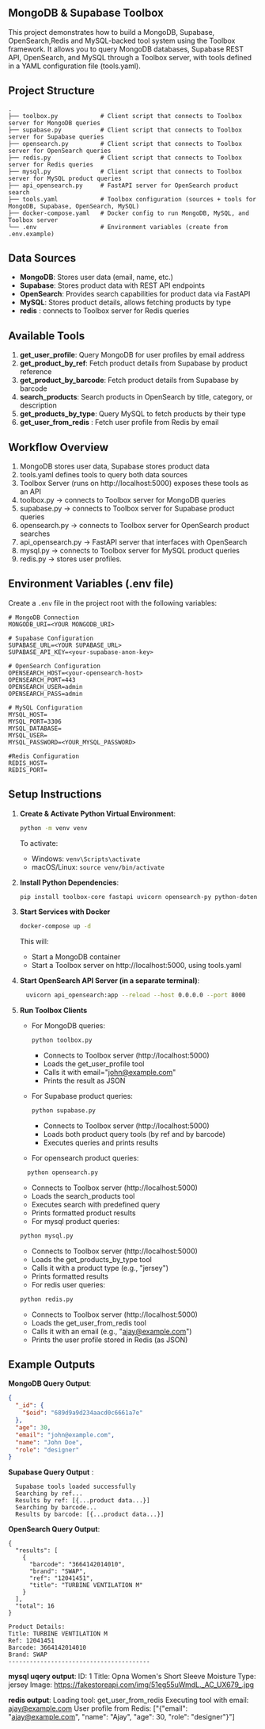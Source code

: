 ## MongoDB & Supabase Toolbox
This project demonstrates how to build a MongoDB, Supabase, OpenSearch,Redis and MySQL-backed tool system using the Toolbox framework. It allows you to query MongoDB databases, Supabase REST API, OpenSearch, and MySQL through a Toolbox server, with tools defined in a YAML configuration file (tools.yaml).
## Project Structure
    .
    ├── toolbox.py            # Client script that connects to Toolbox server for MongoDB queries
    ├── supabase.py           # Client script that connects to Toolbox server for Supabase queries
    ├── opensearch.py         # Client script that connects to Toolbox server for OpenSearch queries
    ├── redis.py              # Client script that connects to Toolbox server for Redis queries
    ├── mysql.py              # Client script that connects to Toolbox server for MySQL product queries
    ├── api_opensearch.py     # FastAPI server for OpenSearch product search
    ├── tools.yaml            # Toolbox configuration (sources + tools for MongoDB, Supabase, OpenSearch, MySQL)
    ├── docker-compose.yaml   # Docker config to run MongoDB, MySQL, and Toolbox server
    └── .env                  # Environment variables (create from .env.example)
## Data Sources
- **MongoDB**: Stores user data (email, name, etc.)
- **Supabase**: Stores product data with REST API endpoints
- **OpenSearch**: Provides search capabilities for product data via FastAPI
- **MySQL**: Stores product details, allows fetching products by type
- **redis** : connects to Toolbox server for Redis queries 

## Available Tools
1. **get_user_profile**: Query MongoDB for user profiles by email address
2. **get_product_by_ref**: Fetch product details from Supabase by product reference
3. **get_product_by_barcode**: Fetch product details from Supabase by barcode
4. **search_products**: Search products in OpenSearch by title, category, or description
5. **get_products_by_type**: Query MySQL to fetch products by their type
6. **get_user_from_redis** : Fetch user profile from Redis by email

## Workflow Overview
1. MongoDB stores user data, Supabase stores product data
2. tools.yaml defines tools to query both data sources
3. Toolbox Server (runs on http://localhost:5000) exposes these tools as an API
4. toolbox.py → connects to Toolbox server for MongoDB queries
5. supabase.py → connects to Toolbox server for Supabase product queries
6. opensearch.py → connects to Toolbox server for OpenSearch product searches
7. api_opensearch.py → FastAPI server that interfaces with OpenSearch
8. mysql.py → connects to Toolbox server for MySQL product queries
9. redis.py → stores user profiles.

## Environment Variables (.env file)
Create a `.env` file in the project root with the following variables:

```env
# MongoDB Connection
MONGODB_URI=<YOUR MONGODB_URI>

# Supabase Configuration
SUPABASE_URL=<YOUR SUPABASE_URL>
SUPABASE_API_KEY=<your-supabase-anon-key>

# OpenSearch Configuration
OPENSEARCH_HOST=<your-opensearch-host>
OPENSEARCH_PORT=443
OPENSEARCH_USER=admin
OPENSEARCH_PASS=admin

# MySQL Configuration
MYSQL_HOST=
MYSQL_PORT=3306
MYSQL_DATABASE=
MYSQL_USER=
MYSQL_PASSWORD=<YOUR_MYSQL_PASSWORD>

#Redis Configuration
REDIS_HOST=
REDIS_PORT=
```
## Setup Instructions
1. **Create & Activate Python Virtual Environment**:
    ```bash
    python -m venv venv
    ```

    To activate:
    - Windows: `venv\Scripts\activate`
    - macOS/Linux: `source venv/bin/activate`

2. **Install Python Dependencies**:
    ```bash
    pip install toolbox-core fastapi uvicorn opensearch-py python-dotenv
    ```

3. **Start Services with Docker**
    ```bash
    docker-compose up -d
    ```

    This will:
    - Start a MongoDB container
    - Start a Toolbox server on http://localhost:5000, using tools.yaml
4. **Start OpenSearch API Server (in a separate terminal)**:

  ```bash
       uvicorn api_opensearch:app --reload --host 0.0.0.0 --port 8000
  ```

5. **Run Toolbox Clients**
    - For MongoDB queries:
      ```bash
      python toolbox.py
      ```
      - Connects to Toolbox server (http://localhost:5000)
      - Loads the get_user_profile tool
      - Calls it with email="john@example.com"
      - Prints the result as JSON

    - For Supabase product queries:
      ```bash
      python supabase.py
      ```
      - Connects to Toolbox server (http://localhost:5000)
      - Loads both product query tools (by ref and by barcode)
      - Executes queries and prints results
    
    - For opensearch product queries:
    ```bash
      python opensearch.py
    ```
      - Connects to Toolbox server (http://localhost:5000)
      - Loads the search_products tool
      - Executes search with predefined query
      - Prints formatted product results
    - For mysql product queries:
    ```bash
    python mysql.py
    ```
      - Connects to Toolbox server (http://localhost:5000)
      - Loads the get_products_by_type tool
      - Calls it with a product type (e.g., "jersey")
      - Prints formatted results
    - For redis user queries:
    ```bash
    python redis.py
    ```
      - Connects to Toolbox server (http://localhost:5000)
      - Loads the get_user_from_redis tool
      - Calls it with an email (e.g., "ajay@example.com")
      - Prints the user profile stored in Redis (as JSON)

## Example Outputs

**MongoDB Query Output**:
```json
{
  "_id": {
    "$oid": "689d9a9d234aacd0c6661a7e"
  },
  "age": 30,
  "email": "john@example.com",
  "name": "John Doe",
  "role": "designer"
}
```
**Supabase Query Output** :
```
  Supabase tools loaded successfully
  Searching by ref...
  Results by ref: [{...product data...}]
  Searching by barcode...
  Results by barcode: [{...product data...}]
```
**OpenSearch Query Output**:
  ```Query result:
  {
    "results": [
      {
        "barcode": "3664142014010",
        "brand": "SWAP",
        "ref": "12041451",
        "title": "TURBINE VENTILATION M"
      }
    ],
    "total": 16
  }

  Product Details:
  Title: TURBINE VENTILATION M
  Ref: 12041451
  Barcode: 3664142014010
  Brand: SWAP
  ----------------------------------------
```
**mysql uqery output**:
  ID: 1
  Title: Opna Women's Short Sleeve Moisture
  Type: jersey
  Image: https://fakestoreapi.com/img/51eg55uWmdL._AC_UX679_.jpg

**redis output**:
  Loading tool: get_user_from_redis
  Executing tool with email: ajay@example.com
  User profile from Redis: ["{\"email\": \"ajay@example.com\", \"name\": \"Ajay\", \"age\": 30, \"role\": \"designer\"}"]